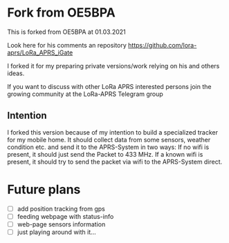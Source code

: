 # Fork from OE5BPA
This is forked from OE5BPA at 01.03.2021

Look here for his comments an repository
https://github.com/lora-aprs/LoRa_APRS_iGate


I forked it for my preparing private versions/work relying on his and others ideas. 

If you want to discuss with other LoRa APRS interested persons join the growing community at the LoRa-APRS Telegram group

## Intention
I forked this version because of my intention to build a specialized tracker for my mobile home. It should collect data from some sensors, weather condition etc. and send it to the APRS-System in two ways: If no wifi is present, it should just send the Packet to 433 MHz. If a known wifi is present, it should try to send the packet via wifi to the APRS-System direct.



# Future plans

* [ ] add position tracking from gps
* [ ] feeding webpage with status-info
* [ ] web-page sensors information
* [ ] just playing around with it...
